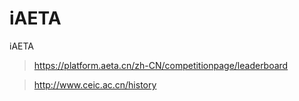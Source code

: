 # iAETA
iAETA

> https://platform.aeta.cn/zh-CN/competitionpage/leaderboard

> http://www.ceic.ac.cn/history
